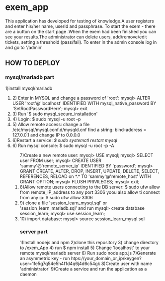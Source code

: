 # exem_app

This application has developed for testing of knowledge.A user registers and enter his/her name, userId and passphrase. To start the exem - there are a button on the start page
.When the exem had been finished you can see your results.The administrator can delete users, add/remove/edit tickets, setting a threshold (pass/fail). To enter in the admin console log in and go to 
'/admin'
<h2>HOW TO DEPLOY</h2>
<h3>mysql/mariadb part</h3>
1)install mysql/mariadb
<ol>
   <li>
2) Enter in MYSQL and change a password of 'root':
   mysql> ALTER USER 'root'@'localhost' IDENTIFIED WITH mysql_native_password BY 'SetRootPasswordHere';
   mysql> exit
   </li>
   <li>
3) Run 
   '$ sudo mysql_secure_installation'
   </li>
   <li>
4) Login:   
    $ sudo mysql -u root -p
   </li>
   <li>
5) Allow remote access: change a file  /etc/mysql/mysql.conf.d/mysqld.cnf
   find a string:
   bind-address            = 127.0.0.1
   and change IP to 0.0.0.0
   </li>
   <li>
6)Restart a service: 
  <em>$ sudo systemctl restart mysql</em>
   </li>
   <li>
6) Run mysql console: 
  $ sudo mysql -u root -p -A
   </li>
   <ol>
7)Create a new remote user:
   mysql> USE mysql;
   mysql> SELECT user FROM user;
   mysql> CREATE USER 'sammy'@'remote_server_ip' IDENTIFIED BY 'password';
   mysql> GRANT CREATE, ALTER, DROP, INSERT, UPDATE, DELETE, SELECT, REFERENCES, RELOAD on *.* TO 'sammy'@'remote_host' WITH GRANT OPTION;
   mysql> FLUSH PRIVILEGES;
   mysql> exit;
   </li>
   <li>
 8)Allow remote users connecting to the DB server:
    $ sudo ufw allow from remote_IP_address to any port 3306
  yoou also allow ti connect from any ip:
    $ sudo ufw allow 3306
   </li>
   <li>
  9) clone a file 'session_learn_mysql.sql' or 'session_learn_mariadb.sql' and run
    mysql> create database session_learn;
    mysql> use session_learn;
   </li>
   <li>
  10) import database:
    mysql> source session_learn_mysql.sql
   </li>
   </ul>
 
<h3>server part</h3>
1)Install nodejs and npm
2)clone this repository 
3) change directory to /exem_App
4) run $ npm install
5) Change 'localhost' to your remote mysql/mariadb server
6) Run
   sudo node app.js
7)Generate an asymmetric key - run  htps://your_domain_or_ip/keygen?user=1fe5g7q54e5h4f1d4q6j4d6c54gk
8)Create user with name 'administrator'
9)Create a service and run the application as a daemon
